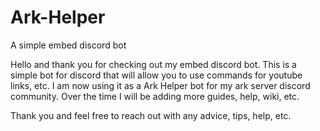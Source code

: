 # Ark-Helper
A simple embed discord bot 

Hello and thank you for checking out my embed discord bot. This is a simple bot for discord that will allow you to use commands for youtube links, etc. 
I am now using it as a Ark Helper bot for my ark server discord community. Over the time I will be adding more guides, help, wiki, etc. 

Thank you and feel free to reach out with any advice, tips, help, etc.
